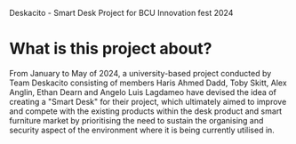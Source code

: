 Deskacito - Smart Desk Project for BCU Innovation fest 2024
# What is this project about?
From January to May of 2024, a university-based project conducted by Team Deskacito consisting of members Haris Ahmed Dadd, Toby Skitt, Alex Anglin, Ethan Dearn and Angelo Luis Lagdameo have devised the idea of creating a "Smart Desk" for their project, which ultimately aimed to improve and compete with the existing products within the desk product and smart furniture market by prioritising the need to sustain the organising and security aspect of the environment where it is being currently utilised in.

